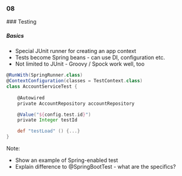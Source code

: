 
<h3 class="chapter-number">08</h3>
### Testing

##### Basics

* Special JUnit runner for creating an app context
* Tests become Spring beans - can use DI, configuration etc.
* Not limited to JUnit - Groovy / Spock work well, too

```Groovy
@RunWith(SpringRunner.class)
@ContextConfiguration(classes = TestContext.class)
class AccountServiceTest {
    
    @Autowired
    private AccountRepository accountRepository

    @Value("${config.test.id}")
    private Integer testId

    def "testLoad" () {...}
}
```

Note:

- Show an example of Spring-enabled test
- Explain difference to @SpringBootTest - what are the specifics?
